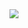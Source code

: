 
<img src="https://capsule-render.vercel.app/api?type=cylinder&color=0:e44d26,100:f16529&height=80&section=header&text=Hi%20Everyone!&fontSize=50&animation=fadeIn&fontColor=f5f5f5" />
